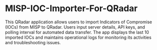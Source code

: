 # MISP-IOC-Importer-For-QRadar
This QRadar application allows users to import Indicators of Compromise (IOCs) from MISP to QRadar. Users input server details, API keys, and polling interval for automated data transfer. The app displays the last 10 imported IOCs and maintains operational logs for monitoring its activities and troubleshooting issues.
